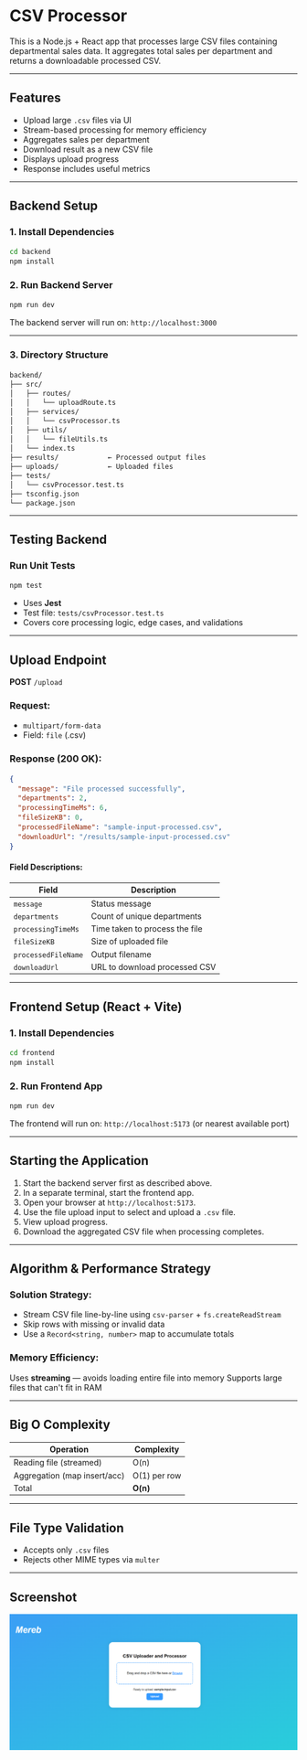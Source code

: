 
# CSV Processor

This is a Node.js + React app that processes large CSV files containing departmental sales data. It aggregates total sales per department and returns a downloadable processed CSV.

---

##  Features

- Upload large `.csv` files via UI
- Stream-based processing for memory efficiency
- Aggregates sales per department
- Download result as a new CSV file
- Displays upload progress
- Response includes useful metrics

---



##  Backend Setup

### 1. Install Dependencies

```bash
cd backend
npm install
````

### 2. Run Backend Server

```bash
npm run dev
```

The backend server will run on: `http://localhost:3000`

---

### 3. Directory Structure

```
backend/
├── src/
│   ├── routes/
│   │   └── uploadRoute.ts
│   ├── services/
│   │   └── csvProcessor.ts
│   ├── utils/
│   │   └── fileUtils.ts
│   └── index.ts
├── results/            ← Processed output files
├── uploads/            ← Uploaded files
├── tests/
│   └── csvProcessor.test.ts
├── tsconfig.json
└── package.json
```

---

## Testing Backend

### Run Unit Tests

```bash
npm test
```

* Uses **Jest**
* Test file: `tests/csvProcessor.test.ts`
* Covers core processing logic, edge cases, and validations

---

## Upload Endpoint

**POST** `/upload`

### Request:

* `multipart/form-data`
* Field: `file` (.csv)

###  Response (200 OK):

```json
{
  "message": "File processed successfully",
  "departments": 2,
  "processingTimeMs": 6,
  "fileSizeKB": 0,
  "processedFileName": "sample-input-processed.csv",
  "downloadUrl": "/results/sample-input-processed.csv"
}
```

#### Field Descriptions:

| Field               | Description                    |
| ------------------- | ------------------------------ |
| `message`           | Status message                 |
| `departments`       | Count of unique departments    |
| `processingTimeMs`  | Time taken to process the file |
| `fileSizeKB`        | Size of uploaded file          |
| `processedFileName` | Output filename                |
| `downloadUrl`       | URL to download processed CSV  |

---

##  Frontend Setup (React + Vite)

### 1. Install Dependencies

```bash
cd frontend
npm install
```

### 2. Run Frontend App

```bash
npm run dev
```

The frontend will run on: `http://localhost:5173` (or nearest available port)

---

##  Starting the Application

1. Start the backend server first as described above.
2. In a separate terminal, start the frontend app.
3. Open your browser at `http://localhost:5173`.
4. Use the file upload input to select and upload a `.csv` file.
5. View upload progress.
6. Download the aggregated CSV file when processing completes.

---

##  Algorithm & Performance Strategy

### Solution Strategy:

* Stream CSV file line-by-line using `csv-parser` + `fs.createReadStream`
* Skip rows with missing or invalid data
* Use a `Record<string, number>` map to accumulate totals

### Memory Efficiency:

 Uses **streaming** — avoids loading entire file into memory
 Supports large files that can't fit in RAM

---

##  Big O Complexity

| Operation                    | Complexity   |
| ---------------------------- | ------------ |
| Reading file (streamed)      | O(n)         |
| Aggregation (map insert/acc) | O(1) per row |
| Total                        | **O(n)**     |

---

##  File Type Validation

* Accepts only `.csv` files
* Rejects other MIME types via `multer`

---

##  Screenshot

![App Screenshot](frontend/src/assets/Screenshot-2025-06-19-061654.png)

